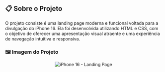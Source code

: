 ## 📋 Sobre o Projeto

O projeto consiste é uma landing page moderna e funcional voltada para a divulgação do iPhone 16. Ela foi desenvolvida utilizando HTML e CSS, com o objetivo de oferecer uma apresentação visual atraente e uma experiência de navegação intuitiva e responsiva.

### 🖼️ Imagem do Projeto

<div align="center">
    <img src="./assets/images/iPhone-16-landing-page.png" alt="iPhone 16 - Landing Page" /> 
</div
